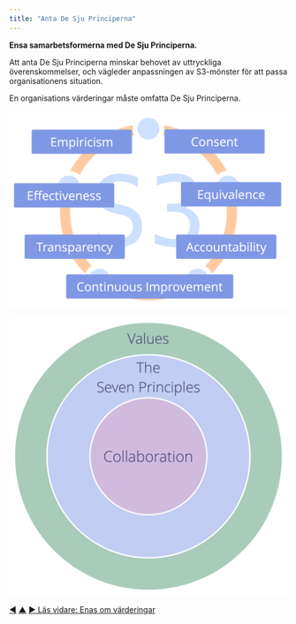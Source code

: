 ```yaml
---
title: "Anta De Sju Principerna"
---
```



<strong>Ensa samarbetsformerna med De Sju Principerna.</strong>

Att anta De Sju Principerna minskar behovet av uttryckliga överenskommelser, och vägleder anpassningen av S3-mönster för att passa organisationens situation.

En organisations värderingar måste omfatta De Sju Principerna.

![De Sju Principerna](img/framework/s3-principles-plain.png)

![En organisations värderingar måste omfatta De Sju Principerna](img/collaboration-values/values-7principles.png)

<div class="bottom-nav">
<a href="artful-participation.html" title="Tillbaka till: Skickligt deltagande">◀</a> <a href="enablers-of-collaboration.html" title="Upp: Främja samarbete">▲</a> <a href="agree-on-values.html" title="Läs vidare: Enas om värderingar">▶ Läs vidare: Enas om värderingar</a>
</div>


<script type="text/javascript">
Mousetrap.bind('g n', function() {
    window.location.href = 'agree-on-values.html';
    return false;
});
</script>

